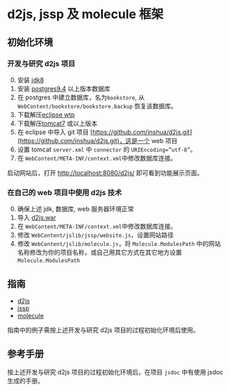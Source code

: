 # d2js, jssp 及 molecule 框架

## 初始化环境

### 开发与研究 d2js 项目
0. 安装  [jdk8](http://www.oracle.com/technetwork/java/javase/downloads/jdk8-downloads-2133151.html)
0. 安装 [postgres9.4](http://www.postgresql.org/) 以上版本数据库
0. 在 postgres 中建立数据库，名为`bookstore`, 从 `WebContent/bookstore/bookstore.backup` 恢复该数据库。
0. 下载解压[eclipse wtp](http://www.eclipse.org/webtools/)
0. 下载解压[tomcat7](http://tomcat.apache.org/download-70.cgi) 或以上版本
0. 在 eclipse 中导入 git 项目 [https://github.com/inshua/d2js.git](https://github.com/inshua/d2js.git)，这是一个 web 项目
0. 设置 tomcat `server.xml` 中 `connector` 的 `URIEncoding=”utf-8”`。
0. 在 `WebContent/META-INF/context.xml`中修改数据库连接。

启动网站后，打开 [http://localhost:8080/d2js/](http://localhost:8080/d2js/) 即可看到功能展示页面。

### 在自己的 web 项目中使用 d2js 技术

0. 确保上述 jdk, 数据库, web 服务器环境正常
0. 导入 [d2js.war](./org.siphon.d2js.war?raw=true)
0. 在 `WebContent/META-INF/context.xml`中修改数据库连接。
0. 修改 `WebContent/jslib/jssp/website.js`，设置网站路径
0. 修改 `WebContent/jslib/molecule.js`，将 `Molecule.ModulesPath` 中的网站名称修改为你的项目名称，或自己用其它方式在其它地方设置`Molecule.ModulesPath`

## 指南

* [d2js](WebContent/guide/d2js.md)
* [jssp](WebContent/guide/jssp.md)
* [molecule](WebContent/guide/molecule.md)

指南中的例子需按上述开发与研究 d2js 项目的过程初始化环境后使用。

## 参考手册

按上述开发与研究 d2js 项目的过程初始化环境后，在项目 `jsdoc` 中有使用 jsdoc 生成的手册。


